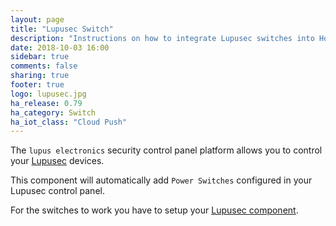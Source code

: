 ```yaml
---
layout: page
title: "Lupusec Switch"
description: "Instructions on how to integrate Lupusec switches into Home Assistant."
date: 2018-10-03 16:00
sidebar: true
comments: false
sharing: true
footer: true
logo: lupusec.jpg
ha_release: 0.79
ha_category: Switch
ha_iot_class: "Cloud Push"
---
```


The `lupus electronics` security control panel platform allows you to control your [Lupusec](https://www.lupus-electronics.de) devices.

This component will automatically add `Power Switches` configured in your Lupusec control panel.

For the switches to work you have to setup your [Lupusec component](/components/lupusec/).